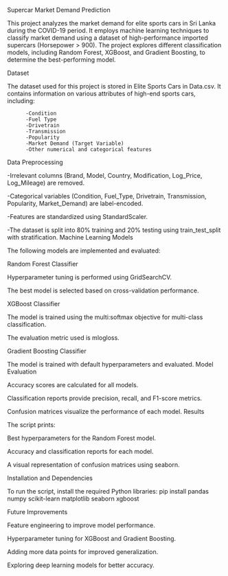 Supercar Market Demand Prediction

This project analyzes the market demand for elite sports cars in Sri Lanka during the COVID-19 period. It employs machine learning techniques to classify market demand using a dataset of high-performance imported supercars (Horsepower > 900). The project explores different classification models, including Random Forest, XGBoost, and Gradient Boosting, to determine the best-performing model.

Dataset

The dataset used for this project is stored in Elite Sports Cars in Data.csv. It contains information on various attributes of high-end sports cars, including:

          -Condition
          -Fuel Type
          -Drivetrain
          -Transmission
          -Popularity
          -Market Demand (Target Variable)
          -Other numerical and categorical features



Data Preprocessing

   -Irrelevant columns (Brand, Model, Country, Modification, Log_Price, Log_Mileage) are removed.

   -Categorical variables (Condition, Fuel_Type, Drivetrain, Transmission, Popularity, Market_Demand) are label-encoded.

   -Features are standardized using StandardScaler.

   -The dataset is split into 80% training and 20% testing using train_test_split with stratification.
Machine Learning Models

The following models are implemented and evaluated:

Random Forest Classifier

Hyperparameter tuning is performed using GridSearchCV.

The best model is selected based on cross-validation performance.

XGBoost Classifier

The model is trained using the multi:softmax objective for multi-class classification.

The evaluation metric used is mlogloss.

Gradient Boosting Classifier

The model is trained with default hyperparameters and evaluated.
Model Evaluation

Accuracy scores are calculated for all models.

Classification reports provide precision, recall, and F1-score metrics.

Confusion matrices visualize the performance of each model.
Results

The script prints:

Best hyperparameters for the Random Forest model.

Accuracy and classification reports for each model.

A visual representation of confusion matrices using seaborn.

Installation and Dependencies

To run the script, install the required Python libraries:
pip install pandas numpy scikit-learn matplotlib seaborn xgboost

Future Improvements

Feature engineering to improve model performance.

Hyperparameter tuning for XGBoost and Gradient Boosting.

Adding more data points for improved generalization.

Exploring deep learning models for better accuracy.
